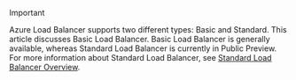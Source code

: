 > [!IMPORTANT]
Azure Load Balancer supports two different types: Basic and Standard. This article discusses Basic Load Balancer. Basic Load Balancer is generally available, whereas Standard Load Balancer is currently in Public Preview. For more information about Standard Load Balancer, see [Standard Load Balancer Overview](load-balancer-standard-overview.md).
<!--Update_Description: wording update-->
<!--ms.date: 11/20/2017-->